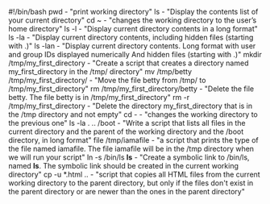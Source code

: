 #!/bin/bash
pwd - "print working directory"
ls - "Display the contents list of your current directory"
cd ~ - "changes the working directory to the user’s home directory"
ls -l - "Display current directory contents in a long format"
ls -la - "Display current directory contents, including hidden files (starting with .)"
ls -lan - "Display current directory contents. Long format with user and group IDs displayed numerically And hidden files (starting with .)"
mkdir /tmp/my_first_directory - "Create a script that creates a directory named my_first_directory in the /tmp/ directory"
mv /tmp/betty /tmp/my_first_directory/ - "Move the file betty from /tmp/ to /tmp/my_first_directory"
rm /tmp/my_first_directory/betty - "Delete the file betty. The file betty is in /tmp/my_first_directory"
rm -r /tmp/my_first_directory - "Delete the directory my_first_directory that is in the /tmp directory and not empty"
cd - - "changes the working directory to the previous one"
ls -la . .. /boot - "Write a script that lists all files in the current directory and the parent of the working directory and the /boot directory, in long format"
file /tmp/iamafile - "a script that prints the type of the file named iamafile. The file iamafile will be in the /tmp directory when we will run your script"
ln -s /bin/ls __ls__ - "Create a symbolic link to /bin/ls, named __ls__. The symbolic link should be created in the current working directory"
cp -u *.html .. - "script that copies all HTML files from the current working directory to the parent directory, but only if the files don't exist in the parent directory or are newer than the ones in the parent directory"
